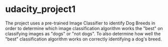 # udacity_project1
The project uses a pre-trained Image Classifier to identify Dog Breeds in order to determine which image classification algorithm works the "best" on classifying images as "dogs" or "not dogs". To also determine how well the "best" classification algorithm works on correctly identifying a dog's breed.
